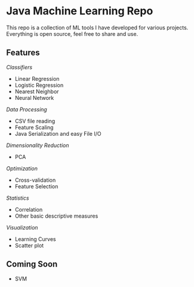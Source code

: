 Java Machine Learning Repo
=
This repo is a collection of ML tools I have developed for various projects. Everything is open source, feel free to share and use. 

Features
-
*Classifiers*
- Linear Regression
- Logistic Regression
- Nearest Neighbor
- Neural Network

*Data Processing*
- CSV file reading
- Feature Scaling
- Java Serialization and easy File I/O

*Dimensionality Reduction*
- PCA

*Optimization*
- Cross-validation
- Feature Selection

*Statistics*
- Correlation
- Other basic descriptive measures

*Visualization*
- Learning Curves
- Scatter plot

Coming Soon
-
- SVM


